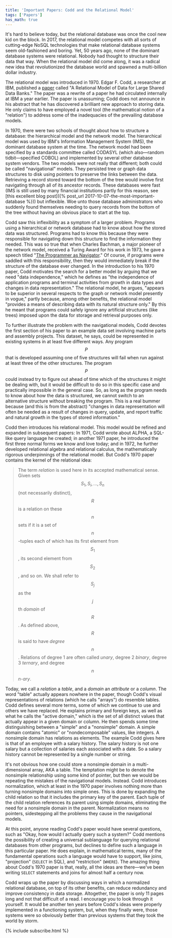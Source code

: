 ```yaml
---
title: 'Important Papers: Codd and the Relational Model'
tags: ['Papers']
has_math: true
---
```

It's hard to believe today, but the relational database was once the cool new
kid on the block. In 2017, the relational model competes with all sorts of
cutting-edge NoSQL technologies that make relational database systems seem
old-fashioned and boring. Yet, 50 years ago, none of the dominant database
systems were relational. Nobody had thought to structure their data that way.
When the relational model did come along, it was a radical new idea that
revolutionized the database world and spawned a multi-billion dollar industry.
<!--more-->

The relational model was introduced in 1970. Edgar F. Codd, a researcher at
IBM, published a
[paper](https://cs.uwaterloo.ca/~david/cs848s14/codd-relational.pdf) called "A
Relational Model of Data for Large Shared Data Banks." The paper was a rewrite
of a paper he had circulated internally at IBM a year earlier. The paper is
unassuming; Codd does not announce in his abstract that he has discovered a
brilliant new approach to storing data. He only claims to have employed a novel
tool (the mathematical notion of a "relation") to address some of the
inadequacies of the prevailing database models.

In 1970, there were two schools of thought about how to structure a database:
the hierarchical model and the network model. The hierarchical model was used
by IBM's Information Management System (IMS), the dominant database system at
the time. The network model had been specified by a standards committee called
CODASYL (which also—random tidbit—specified COBOL) and implemented by several
other database system vendors. The two models were not really that different;
both could be called "navigational" models. They persisted tree or graph data
structures to disk using pointers to preserve the links between the data.
Retrieving a record stored toward the bottom of the tree would involve first
navigating through all of its ancestor records. These databases were fast (IMS
is still used by many financial institutions partly for this reason, see [this
excellent blog post]({% post_url 2017-10-07-the-most-important-database %}))
but inflexible. Woe unto those database administrators who suddenly found
themselves needing to query records from the bottom of the tree without having
an obvious place to start at the top.

Codd saw this inflexibility as a symptom of a larger problem. Programs using a
hierarchical or network database had to know about how the stored data was
structured. Programs had to know this because they were responsible for
navigating down this structure to find the information they needed. This was so
true that when Charles Bachman, a major pioneer of the network model, received
a Turing Award for his work in 1973, he gave a speech titled "[The Programmer
as
Navigator](https://pdfs.semanticscholar.org/f371/d196bf0e7b43df6dcbbc44de461925a21709.pdf)."
Of course, if programs were saddled with this responsibility, then they would
immediately break if the structure of the database ever changed. In the
introduction to his 1970 paper, Codd motivates the search for a better model by
arguing that we need "data independence," which he defines as "the independence
of application programs and terminal activities from growth in data types and
changes in data representation." The relational model, he argues, "appears to
be superior in several respects to the graph or network model presently in
vogue," partly because, among other benefits, the relational model "provides a
means of describing data with its natural structure only." By this he meant
that programs could safely ignore any artificial structures (like trees)
imposed upon the data for storage and retrieval purposes only.

To further illustrate the problem with the navigational models, Codd devotes
the first section of his paper to an example data set involving machine parts
and assembly projects. This dataset, he says, could be represented in existing
systems in at least five different ways. Any program $$P$$ that is developed
assuming one of five structures will fail when run against at least three of
the other structures. The program $$P$$ could instead try to figure out ahead of
time which of the structures it might be dealing with, but it would be
difficult to do so in this specific case and practically impossible in the
general case. So, as long as the program needs to know about how the data is
structured, we cannot switch to an alternative structure without breaking the
program. This is a real bummer because (and this is from the abstract) "changes
in data representation will often be needed as a result of changes in query,
update, and report traffic and natural growth in the types of stored
information."

Codd then introduces his relational model. This model would be refined and
expanded in subsequent papers: In 1971, Codd wrote about ALPHA, a SQL-like
query language he created; in another 1971 paper, he introduced the first three
normal forms we know and love today; and in 1972, he further developed
relational algebra and relational calculus, the mathematically rigorous
underpinnings of the relational model. But Codd's 1970 paper contains the
kernel of the relational idea:

> The term _relation_ is used here in its accepted mathematical sense. Given
> sets $$S_1, S_i, ..., S_n$$ (not necessarily distinct), $$R$$ is a relation
> on these $$n$$ sets if it is a set of $$n$$-tuples each of which has its
> first element from $$S_1$$, its second element from $$S_2$$, and so on. We
> shall refer to $$S_j$$ as the $$j$$th _domain_ of $$R$$. As defined above,
> $$R$$ is said to have _degree_ $$n$$. Relations of degree 1 are often called
> _unary_, degree 2 _binary_, degree 3 _ternary_, and degree $$n$$ _n-ary_.

Today, we call a _relation_ a _table_, and a _domain_ an _attribute_ or a
_column_. The word "table" actually appears nowhere in the paper, though Codd's
visual representations of relations (which he calls "arrays") do resemble
tables. Codd defines several more terms, some of which we continue to use and
others we have replaced. He explains primary and foreign keys, as well as what
he calls the "active domain," which is the set of all distinct values that
actually appear in a given domain or column. He then spends some time
distinguishing between a "simple" and a "nonsimple" domain. A simple domain
contains "atomic" or "nondecomposable" values, like integers. A nonsimple
domain has relations as elements. The example Codd gives here is that of an
employee with a salary history. The salary history is not one salary but a
collection of salaries each associated with a date. So a salary history cannot
be represented by a single number or string.

It's not obvious how one could store a nonsimple domain in a multi-dimensional
array, AKA a table. The temptation might be to denote the nonsimple
relationship using some kind of pointer, but then we would be repeating the
mistakes of the navigational models. Instead. Codd introduces normalization,
which at least in the 1970 paper involves nothing more than turning nonsimple
domains into simple ones. This is done by expanding the child relation so that
it includes the primary key of the parent. Each tuple of the child relation
references its parent using simple domains, eliminating the need for a
nonsimple domain in the parent. Normalization means no pointers, sidestepping
all the problems they cause in the navigational models.

At this point, anyone reading Codd's paper would have several questions, such
as "Okay, how would I actually query such a system?" Codd mentions the
possibility of creating a universal sublanguage for querying relational
databases from other programs, but declines to define such a language in this
particular paper. He does explain, in mathematical terms, many of the
fundamental operations such a language would have to support, like joins,
"projection" (`SELECT` in SQL), and "restriction" (`WHERE`). The amazing thing
about Codd's 1970 paper is that, really, all the ideas are there—we've been
writing `SELECT` statements and joins for almost half a century now.

Codd wraps up the paper by discussing ways in which a normalized relational
database, on top of its other benefits, can reduce redundancy and improve
consistency in data storage. Altogether, the paper is only 11 pages long and
not that difficult of a read. I encourage you to look through it yourself. It
would be another ten years before Codd's ideas were properly implemented in a
functioning system, but, when they finally were, those systems were so obviously
better than previous systems that they took the world by storm.

{% include subscribe.html %}
